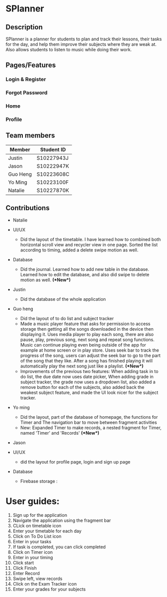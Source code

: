 # SPlanner

<!-- DESCRIPTION -->
## Description
SPlanner is a planner for students to plan and track their lessons, their tasks for the day,
and help them improve their subjects where they are weak at. Also allows students to listen to music while doing their
work.

<!-- Features -->
## Pages/Features
### Login & Register
### Forgot Password
### Home
### Profile

<!-- TEAM -->
## Team members

| Member      | Student ID   |
|-------------|--------------|
| Justin      | S10227943J   |
| Jason       | S10222947K   |
| Guo Heng    | S10223608C   |
| Yo Ming     | S10223100F   |
| Natalie     | S10227870K   |

<!-- CONTRIBUTION -->
## Contributions

* Natalie
* UI/UX
  * Did the layout of the timetable. I have learned how to combined both horizontal scroll view and recycler view in one page. Sorted the list according to timing, added a delete swipe motion as well. 

* Database
  * Did the journal. Learned how to add new table in the database. Learned how to edit the database, and also did swipe to delete motion as well. **(\*New\*)**
  
* Justin
  * Did the database of the whole application
  
* Guo heng
  * Did the layout of to do list and subject tracker 
  * Made a music player feature that asks for permission to access storage then getting all the songs downloaded in the device then displaying it. Uses media player
  to play each song, there are also pause, play, previous song, next song and repeat song functions. Music can continue
  playing even being outside of the app for example at home screen or in play store. Uses seek bar to track the progress
  of the song, users can adjust the seek bar to go to the part of the song that they like. After a song has finished
  playing it will automatically play the next song just like a playlist. **(\*New\*)**
  * Improvements of the previous two features:
  When adding task in to do list, the due date now uses date picker, When adding grade in subject tracker, the grade now
  uses a dropdown list, also added a remove button for each of the subjects, also added back the weakest subject feature,
  and made the UI look nicer for the subject tracker. 
   
* Yo ming
  * Did the layout, part of the database of homepage, the functions for Timer and The navigation bar to move between fragment activities 
  * New: Expanded Timer to make records, a nested fragment for Timer, named 'Timer' and 'Records' **(\*New\*)**

* Jason
* UI/UX
  * did the layout for profile page, login and sign up page

* Database
  * Firebase storage : 

# User guides:

1. Sign up for the application
2. Navigate the application using the fragment bar
3. CLick on timetable icon
4. Enter your timetable for each day
5. Click on To Do List icon
6. Enter in your tasks
7. If task is completed, you can click completed
8. Click on Timer icon
9. Enter in your timing
10. Click start
11. Click Finish
12. Enter Record
13. Swipe left, view records
14. Click on the Exam Tracker icon
15. Enter your grades for your subjects
